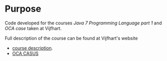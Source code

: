 # Purpose
Code developed for the courses *Java 7 Programming Language part 1* and *OCA case* taken at Vijfhart. 

Full description of the course can be found at Vijfhart's website 
- [course description](https://www.vijfhart.nl/opleidingen/java-7-programming-language-deel-1-2/).
- [OCA CASUS](https://www.vijfhart.nl/opleidingen/java-7-programming-language-deel-1-oca-casus/)
